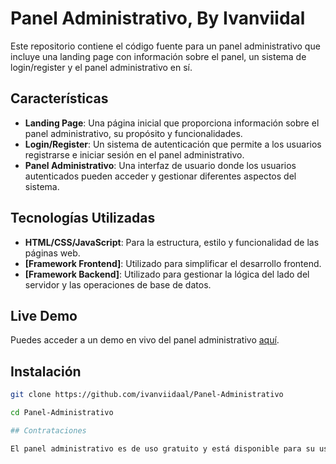 # Panel Administrativo, By Ivanviidal

Este repositorio contiene el código fuente para un panel administrativo que incluye una landing page con información sobre el panel, un sistema de login/register y el panel administrativo en sí.

## Características

- **Landing Page**: Una página inicial que proporciona información sobre el panel administrativo, su propósito y funcionalidades.
- **Login/Register**: Un sistema de autenticación que permite a los usuarios registrarse e iniciar sesión en el panel administrativo.
- **Panel Administrativo**: Una interfaz de usuario donde los usuarios autenticados pueden acceder y gestionar diferentes aspectos del sistema.

## Tecnologías Utilizadas

- **HTML/CSS/JavaScript**: Para la estructura, estilo y funcionalidad de las páginas web.
- **[Framework Frontend]**: Utilizado para simplificar el desarrollo frontend.
- **[Framework Backend]**: Utilizado para gestionar la lógica del lado del servidor y las operaciones de base de datos.

## Live Demo

Puedes acceder a un demo en vivo del panel administrativo [aquí](https://proyectopanel.ivansite.es/).

## Instalación

```bash
git clone https://github.com/ivanviidaal/Panel-Administrativo

cd Panel-Administrativo

## Contrataciones

El panel administrativo es de uso gratuito y está disponible para su uso según los términos de la [Licencia MIT](LICENSE). Sin embargo, si necesitas realizar modificaciones específicas o implementar nuevas funcionalidades personalizadas, estoy disponible para contrataciones. Puedo ajustar el panel a tus necesidades y requerimientos específicos. Si estás interesado en contratar mis servicios, no dudes en contactarme a través de [mi sitio web](https://ivansite.es/#contacto).
